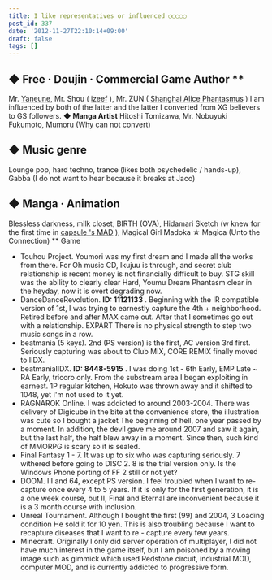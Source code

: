 ```yaml
---
title: I like representatives or influenced ○○○○○
post_id: 337
date: '2012-11-27T22:10:14+09:00'
draft: false
tags: []
---
```


## ◆ Free · Doujin · Commercial Game Author **

Mr. [Yaneune,](http://d.hatena.ne.jp/yaneurao/) Mr. Shou ( [izeef](http://izeef.web.fc2.com/izeef/izeef.html) ), Mr. ZUN ( [Shanghai Alice Phantasmus](http://www16.big.or.jp/~zun/) ) I am influenced by both of the latter and the latter I converted from XG believers to GS followers. **◆ Manga Artist** Hitoshi Tomizawa, Mr. Nobuyuki Fukumoto, Mumoru (Why can not convert)

## ◆ Music genre

Lounge pop, hard techno, trance (likes both psychedelic / hands-up), Gabba (I do not want to hear because it breaks at Jaco)

## ◆ Manga · Animation

Blessless darkness, milk closet, BIRTH (OVA), Hidamari Sketch (w knew for the first time in [capsule 's MAD](http://youtu.be/1Cn-Gz1rvjM) ), Magical Girl Madoka ☆ Magica (Unto the Connection) ** Game

*   Touhou Project. Youmori was my first dream and I made all the works from there. For Oh music CD, Ikujuu is through, and secret club relationship is recent money is not financially difficult to buy. STG skill was the ability to clearly clear Hard, Youmu Dream Phantasm clear in the heyday, now it is overt degrading now.
*   DanceDanceRevolution. **ID: 11121133** . Beginning with the IR compatible version of 1st, I was trying to earnestly capture the 4th + neighborhood. Retired before and after MAX came out. After that I sometimes go out with a relationship. EXPART There is no physical strength to step two music songs in a row.
*   beatmania (5 keys). 2nd (PS version) is the first, AC version 3rd first. Seriously capturing was about to Club MIX, CORE REMIX finally moved to IIDX.
*   beatmaniaIIDX. **ID: 8448-5915** . I was doing 1st - 6th Early, EMP Late ~ RA Early, tricoro only. From the substream area I began exploiting in earnest. 1P regular kitchen, Hokuto was thrown away and it shifted to 1048, yet I'm not used to it yet.
*   RAGNAROK Online. I was addicted to around 2003-2004. There was delivery of Digicube in the bite at the convenience store, the illustration was cute so I bought a jacket The beginning of hell, one year passed by a moment. In addition, the devil gave me around 2007 and saw it again, but the last half, the half blew away in a moment. Since then, such kind of MMORPG is scary so it is sealed.
*   Final Fantasy 1 - 7. It was up to six who was capturing seriously. 7 withered before going to DISC 2. 8 is the trial version only. Is the Windows Phone porting of FF 2 still or not yet?
*   DOOM. III and 64, except PS version. I feel troubled when I want to re-capture once every 4 to 5 years. If it is only for the first generation, it is a one week course, but II, Final and Eternal are inconvenient because it is a 3 month course with inclusion.
*   Unreal Tournament. Although I bought the first (99) and 2004, 3 Loading condition He sold it for 10 yen. This is also troubling because I want to recapture diseases that I want to re - capture every few years.
*   Minecraft. Originally I only did server operation of multiplayer, I did not have much interest in the game itself, but I am poisoned by a moving image such as gimmick which used Redstone circuit, industrial MOD, computer MOD, and is currently addicted to progressive form.